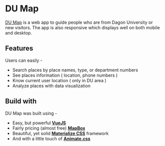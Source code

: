# DU Map
[DU Map](https://du-map.web.app) is a web app to guide people who are from Dagon University or new visitors. The app is also responsive which displays well on both mobile and desktop.
## Features
Users can easily - 
- Search places by place names, type, or department numbers
- See places information ( location, phone numbers )
- Know current user location ( only in DU area )
- Analyze places with data visualization

## Build with
DU Map was built using -
- Easy, but powerful [__VueJS__](https://vuejs.org)
- Fairly pricing (almost free) [__MapBox__](https://www.mapbox.com)
- Beautiful, yet solid [__Materialize CSS__](https://materializecss.com) framework
- And with a little touch of [__Animate.css__](https://daneden.github.io/animate.css/)
